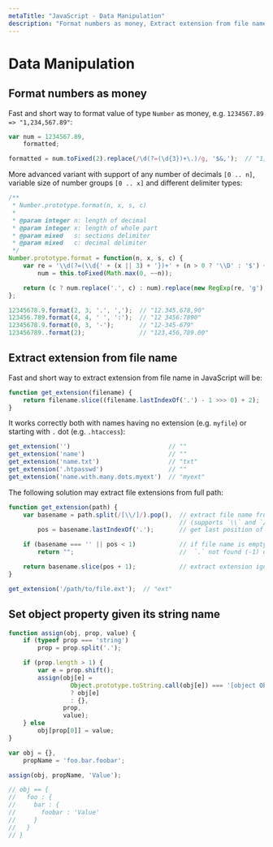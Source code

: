 ```yaml
---
metaTitle: "JavaScript - Data Manipulation"
description: "Format numbers as money, Extract extension from file name, Set object property given its string name"
---
```


# Data Manipulation



## Format numbers as money


Fast and short way to format value of type `Number` as money, e.g. `1234567.89 => "1,234,567.89"`:

```js
var num = 1234567.89,
    formatted;

formatted = num.toFixed(2).replace(/\d(?=(\d{3})+\.)/g, '$&,');  // "1,234,567.89"

```

More advanced variant with support of any number of decimals `[0 .. n]`, variable size of number groups `[0 .. x]` and different delimiter types:

```js
/**
 * Number.prototype.format(n, x, s, c)
 * 
 * @param integer n: length of decimal
 * @param integer x: length of whole part
 * @param mixed   s: sections delimiter
 * @param mixed   c: decimal delimiter
 */
Number.prototype.format = function(n, x, s, c) {
    var re = '\\d(?=(\\d{' + (x || 3) + '})+' + (n > 0 ? '\\D' : '$') + ')',
        num = this.toFixed(Math.max(0, ~~n));

    return (c ? num.replace('.', c) : num).replace(new RegExp(re, 'g'), '$&' + (s || ','));
};

12345678.9.format(2, 3, '.', ',');  // "12.345.678,90"
123456.789.format(4, 4, ' ', ':');  // "12 3456:7890"
12345678.9.format(0, 3, '-');       // "12-345-679"
123456789..format(2);               // "123,456,789.00"

```



## Extract extension from file name


Fast and short way to extract extension from file name in JavaScript will be:

```js
function get_extension(filename) {
    return filename.slice((filename.lastIndexOf('.') - 1 >>> 0) + 2);
}

```

It works correctly both with names having no extension (e.g. `myfile`) or starting with `.` dot (e.g. `.htaccess`):

```js
get_extension('')                           // ""
get_extension('name')                       // ""
get_extension('name.txt')                   // "txt"
get_extension('.htpasswd')                  // ""
get_extension('name.with.many.dots.myext')  // "myext"

```

The following solution may extract file extensions from full path:

```js
function get_extension(path) {
    var basename = path.split(/[\\/]/).pop(),  // extract file name from full path ...
                                               // (supports `\\` and `/` separators)
        pos = basename.lastIndexOf('.');       // get last position of `.`

    if (basename === '' || pos < 1)            // if file name is empty or ...
        return "";                             //  `.` not found (-1) or comes first (0)

    return basename.slice(pos + 1);            // extract extension ignoring `.`
}

get_extension('/path/to/file.ext');  // "ext"

```



## Set object property given its string name


```js
function assign(obj, prop, value) {
    if (typeof prop === 'string')
        prop = prop.split('.');

    if (prop.length > 1) {
        var e = prop.shift();
        assign(obj[e] =
                 Object.prototype.toString.call(obj[e]) === '[object Object]'
                 ? obj[e]
                 : {},
               prop,
               value);
    } else
        obj[prop[0]] = value;
}

var obj = {},
    propName = 'foo.bar.foobar';

assign(obj, propName, 'Value');

// obj == {
//   foo : {
//     bar : {
//       foobar : 'Value'
//     }
//   }
// }

```

